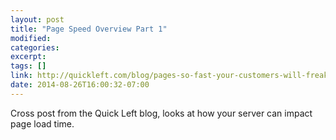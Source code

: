 ```yaml
---
layout: post
title: "Page Speed Overview Part 1"
modified:
categories:
excerpt:
tags: []
link: http://quickleft.com/blog/pages-so-fast-your-customers-will-freak-part-1-the-server
date: 2014-08-26T16:00:32-07:00
---
```


Cross post from the Quick Left blog, looks at how your server can impact page load time.
